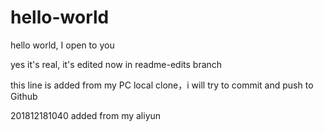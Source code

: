 # hello-world
hello world, I open to you

yes it's real, it's edited now in readme-edits branch

this line is added from my PC local clone，i will try to commit and push to Github

201812181040 added from my aliyun 
